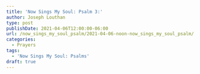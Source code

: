 ```yaml
---
title: 'Now Sings My Soul: Psalm 3:'
author: Joseph Louthan
type: post
publishDate: 2021-04-06T12:00:00-06:00
url: /now_sings_my_soul_psalm/2021-04-06-noon-now_sings_my_soul_psalm/
categories:
  - Prayers
tags:
  - 'Now Sings My Soul: Psalms'
draft: true
---
```

<pre>
<div style="font-variant: small-caps;">

</div>

</pre>
